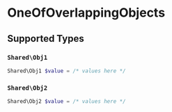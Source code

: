 # OneOfOverlappingObjects


## Supported Types

### `Shared\Obj1`

```php
Shared\Obj1 $value = /* values here */
```

### `Shared\Obj2`

```php
Shared\Obj2 $value = /* values here */
```

